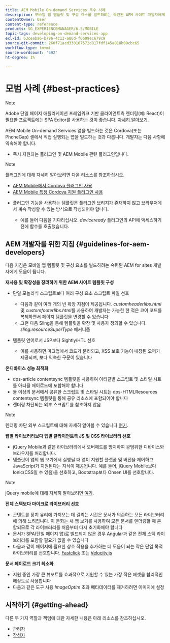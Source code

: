 ```yaml
---
title: AEM Mobile On-demand Services 우수 사례
description: 모바일 앱 템플릿 및 구성 요소를 빌드하려는 숙련된 AEM 사이트 개발자에게 도움이 되는 모범 사례 및 지침에 대해 알아봅니다.
contentOwner: User
content-type: reference
products: SG_EXPERIENCEMANAGER/6.5/MOBILE
topic-tags: developing-on-demand-services-app
exl-id: 63ceaba6-b796-4c13-a86d-f0609ec679c9
source-git-commit: 260f71acd330167572d817fdf145a018b09cbc65
workflow-type: tm+mt
source-wordcount: '592'
ht-degree: 1%

---
```


# 모범 사례 {#best-practices}

>[!NOTE]
>
>Adobe 단일 페이지 애플리케이션 프레임워크 기반 클라이언트측 렌더링(예: React)이 필요한 프로젝트에는 SPA Editor를 사용하는 것이 좋습니다. [자세히 알아보기](/help/sites-developing/spa-overview.md).

AEM Mobile On-demand Services 앱을 빌드하는 것은 Cordova(또는 PhoneGap) 셸에서 직접 실행되는 앱을 빌드하는 것과 다릅니다. 개발자는 다음 사항에 익숙해야 합니다.

* 즉시 지원되는 플러그인 및 AEM Mobile 관련 플러그인입니다.

>[!NOTE]
>
>플러그인에 대해 자세히 알아보려면 다음 리소스를 참조하십시오.
>
>* [AEM Mobile에서 Cordova 플러그인 사용](https://helpx.adobe.com/digital-publishing-solution/help/cordova-api.html)
>* [AEM Mobile 특정 Cordova 지원 플러그인 사용](https://helpx.adobe.com/digital-publishing-solution/help/app-runtime-api.html)
>

* 플러그인 기능을 사용하는 템플릿은 플러그인 브리지가 존재하지 않고 브라우저에서 계속 작성할 수 있는 방식으로 작성되어야 합니다.

   * 예를 들어 다음을 기다리십시오. *deviceready* 플러그인의 API에 액세스하기 전에 함수를 호출했습니다.

## AEM 개발자를 위한 지침 {#guidelines-for-aem-developers}

다음 지침은 모바일 앱 템플릿 및 구성 요소를 빌드하려는 숙련된 AEM for sites 개발자에게 도움이 됩니다.

**재사용 및 확장성을 장려하기 위한 AEM 사이트 템플릿 구성**

* 단일 모놀리식 스크립트보다 여러 구성 요소 스크립트 파일 선호

   * 다음과 같이 여러 개의 빈 확장 지점이 제공됩니다. *customheaderlibs.html* 및 *customfooterlibs.html*&#x200B;를 사용하여 개발자는 가능한 한 적은 코어 코드를 복제하면서 페이지 템플릿을 변경할 수 있습니다
   * 그런 다음 Sling을 통해 템플릿을 확장 및 사용자 정의할 수 있습니다. *sling:resourceSuperType* 메커니즘

* 템플릿 언어로서 JSP보다 Sightly/HTL 선호

   * 이를 사용하면 마크업에서 코드가 분리되고, XSS 보호 기능이 내장된 오퍼가 제공되며, 보다 익숙한 구문이 있습니다

**온디바이스 성능 최적화**

* dps-article contentsync 템플릿을 사용하여 아티클별 스크립트 및 스타일 시트를 아티클 페이로드에 포함해야 합니다
* 둘 이상의 문서에서 공유한 스크립트 및 스타일 시트는 dps-HTMLResources contentsync 템플릿을 통해 공유 리소스에 포함되어야 합니다
* 렌더링 차단되는 외부 스크립트를 참조하지 않음

>[!NOTE]
>
>렌더링 차단 외부 스크립트에 대해 자세히 알아볼 수 있습니다 [여기](https://developers.google.com/speed/docs/insights/BlockingJS).

**웹별 라이브러리보다 앱별 클라이언트측 JS 및 CSS 라이브러리 선호**

* jQuery Mobile과 같은 라이브러리에서 오버헤드를 방지하여 광범위한 디바이스와 브라우저를 처리합니다.
* 템플릿이 앱의 웹 보기에서 실행될 때 앱이 지원할 플랫폼 및 버전을 제어하고 JavaScript가 지원된다는 지식이 제공됩니다. 예를 들어, jQuery Mobile보다 Ionic(CSS일 수 있음)을 선호하고, Bootstrap보다 Onsen UI를 선호합니다.

>[!NOTE]
>
>jQuery mobile에 대해 자세히 알아보려면 [여기](https://jquerymobile.com/browser-support/1.4/).

**전체 스택보다 마이크로 라이브러리 선호**

* 콘텐트를 장치 유리에 가져오는 데 걸리는 시간은 문서가 의존하는 모든 라이브러리에 의해 느려집니다. 이 둔화는 새 웹 보기를 사용하여 모든 문서를 렌더링할 때 혼합되므로 각 라이브러리를 처음부터 다시 초기화해야 합니다
* 문서가 SPA(단일 페이지 앱)로 빌드되지 않은 경우 Angular과 같은 전체 스택 라이브러리를 포함할 필요가 없을 수 있습니다
* 다음과 같이 페이지에 필요한 상호 작용을 추가하는 데 도움이 되는 작은 단일 목적 라이브러리를 선호합니다. [Fastclick](https://github.com/ftlabs/fastclick) 또는 [Velocity.js](https://velocityjs.org)

**문서 페이로드 크기 최소화**

* 지원 중인 가장 큰 뷰포트를 효과적으로 지원할 수 있는 가장 작은 에셋을 합리적인 해상도로 사용합니다
* 다음과 같은 도구 사용 *ImageOptim* 초과 메타데이터를 제거하려면 이미지에 설정

## 시작하기 {#getting-ahead}

다른 두 가지 역할과 책임에 대한 자세한 내용은 아래 리소스를 참조하십시오.

* [관리자](/help/mobile/aem-mobile.md)
* [작성자](/help/mobile/aem-mobile-on-demand.md)
